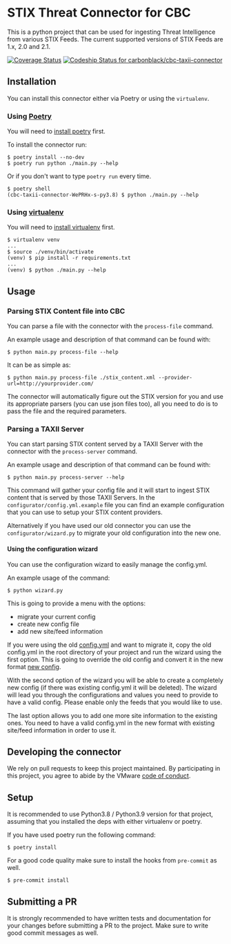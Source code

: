# STIX Threat Connector for CBC

This is a python project that can be used for ingesting Threat Intelligence from various STIX Feeds. The current supported versions of STIX Feeds are 1.x, 2.0 and 2.1. 

[![Coverage Status](https://coveralls.io/repos/github/carbonblack/cbc-taxii-connector/badge.svg?t=6yDdHe)](https://coveralls.io/github/carbonblack/cbc-taxii-connector)
[![Codeship Status for carbonblack/cbc-taxii-connector](https://app.codeship.com/projects/a0c7096c-4359-48af-944a-75399f7b42f2/status?branch=main)](https://app.codeship.com/projects/455332)


## Installation

You can install this connector either via Poetry or using the `virtualenv`.

### Using [Poetry](https://python-poetry.org/docs/)

You will need to [install poetry](https://python-poetry.org/docs/#installation) first. 

To install the connector run:

```console
$ poetry install --no-dev
$ poetry run python ./main.py --help
```

Or if you don't want to type `poetry run` every time.

```console
$ poetry shell 
(cbc-taxii-connector-WePRHx-s-py3.8) $ python ./main.py --help
```

### Using [virtualenv](https://virtualenv.pypa.io/en/latest/)

You will need to [install virtualenv](https://python-poetry.org/docs/#installation) first. 

```console
$ virtualenv venv
...
$ source ./venv/bin/activate
(venv) $ pip install -r requirements.txt
...
(venv) $ python ./main.py --help
```

## Usage

### Parsing STIX Content file into CBC

You can parse a file with the connector with the `process-file` command. 

An example usage and description of that command can be found with:

```console
$ python main.py process-file --help
```

It can be as simple as: 
```console
$ python main.py process-file ./stix_content.xml --provider-url=http://yourprovider.com/
``` 

The connector will automatically figure out the STIX version for you and use its appropriate parsers (you can use json files too), all you need to do is to pass the file and the required parameters.

### Parsing a TAXII Server

You can start parsing STIX content served by a TAXII Server with the connector with the `process-server` command. 

An example usage and description of that command can be found with:

```console
$ python main.py process-server --help
```

This command will gather your config file and it will start to ingest STIX content that is served by those TAXII Servers. In the `configurator/config.yml.example` file you can find an example configuration that you can use to setup your STIX content providers. 

Alternatively if you have used our old connector you can use the `configurator/wizard.py` to migrate your old configuration into the new one. 

#### Using the configuration wizard

You can use the configuration wizard to easily manage the config.yml.

An example usage of the command:
```console
$ python wizard.py
```
This is going to provide a menu with the options:
* migrate your current config
* create new config file
* add new site/feed information

If you were using the old [config.yml](https://github.com/carbonblack/carbon-black-cloud-sdk-python/blob/master/examples/enterprise_edr/threat_intelligence/config.yml) and want to migrate it, copy the old config.yml in the root directory of your project and run the wizard using the first option. This is going to override the old config and convert it in the new format [new config](https://github.com/carbonblack/cbc-taxii-connector/blob/create-entrypoint-script/configurator/config.yml.example).

With the second option of the wizard you will be able to create a completely new config (if there was existing config.yml it will be deleted). The wizard will lead you through the configurations and values you need to provide to have a valid config. Please enable only the feeds that you would like to use.

The last option allows you to add one more site information to the existing ones. You need to have a valid config.yml in the new format with existing site/feed information in order to use it.

## Developing the connector

We rely on pull requests to keep this project maintained. By participating in this project, you agree to abide by the VMware [code of conduct](CODE-OF-CONDUCT.md).

## Setup

It is recommended to use Python3.8 / Python3.9 version for that project, assuming that you installed the deps with either virtualenv or poetry. 

If you have used poetry run the following command:

```
$ poetry install 
```

For a good code quality make sure to install the hooks from `pre-commit` as well.

```
$ pre-commit install
``` 

## Submitting a PR

It is strongly recommended to have written tests and documentation for your changes before submitting a PR to the project. Make sure to write good commit messages as well. 